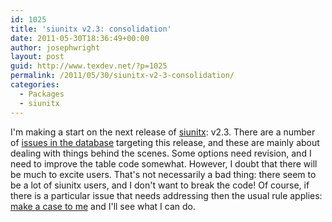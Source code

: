 ```yaml
---
id: 1025
title: 'siunitx v2.3: consolidation'
date: 2011-05-30T18:36:49+00:00
author: josephwright
layout: post
guid: http://www.texdev.net/?p=1025
permalink: /2011/05/30/siunitx-v2-3-consolidation/
categories:
  - Packages
  - siunitx
---
```

I'm making a start on the next release of [siunitx](http://ctan.org/pkg/siunitx): v2.3. There are a number of [issues in the database](https://bitbucket.org/josephwright/siunitx/issues?milestone=v2.3) targeting this release, and these are mainly about dealing with things behind the scenes. Some options need revision, and I need to improve the table code somewhat. However, I doubt that there will be much to excite users. That's not necessarily a bad thing: there seem to be a lot of siunitx users, and I don't want to break the code! Of course, if there is a particular issue that needs addressing then the usual rule applies: [make a case to me](mailto:joseph.wright@morningstar2.co.uk) and I'll see what I can do.
